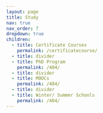 ```yaml
---
layout: page
title: Study
nav: true
nav_order: 7
dropdown: true
children:
  - title: Certificate Courses
    permalink: /certificatecourse/
  - title: divider
  - title: PhD Program
    permalink: /404/
  - title: divider
  - title: MOOCs
    permalink: /404/
  - title: divider
  - title: Winter/ Summer Schools
    permalink: /404/
---
```

